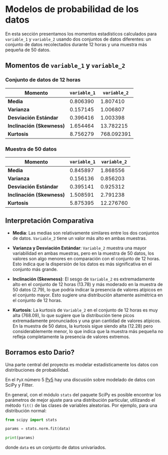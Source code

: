 # Modelos de probabilidad de los datos

En esta sección presentamos los momentos estadísticos calculados para `variable_1` y `variable_2` usando dos conjuntos de datos diferentes: un conjunto de datos recolectados durante 12 horas y una muestra más pequeña de 50 datos.

## Momentos de `variable_1` y `variable_2`

### Conjunto de datos de 12 horas

| Momento                 | `variable_1` | `variable_2` |
|-------------------------|--------------|--------------|
| **Media**               | 0.806390     | 1.807410     |
| **Varianza**            | 0.157145     | 1.006807     |
| **Desviación Estándar**  | 0.396416     | 1.003398     |
| **Inclinación (Skewness)** | 1.654464  | 13.782215    |
| **Kurtosis**            | 8.756279     | 768.092391   |

### Muestra de 50 datos

| Momento                 | `variable_1`  | `variable_2`  |
|-------------------------|---------------|---------------|
| **Media**               | 0.845897      | 1.868556      |
| **Varianza**            | 0.156136      | 0.856203      |
| **Desviación Estándar**  | 0.395141      | 0.925312      |
| **Inclinación (Skewness)** | 1.508591   | 2.791238      |
| **Kurtosis**            | 5.875395      | 12.276760     |

## Interpretación Comparativa

- **Media**: Las medias son relativamente similares entre los dos conjuntos de datos. `Variable_2` tiene un valor más alto en ambas muestras.
  
- **Varianza y Desviación Estándar**: `Variable_2` muestra una mayor variabilidad en ambas muestras, pero en la muestra de 50 datos, los valores son algo menores en comparación con el conjunto de 12 horas. Esto indica que la dispersión de los datos es más significativa en el conjunto más grande.

- **Inclinación (Skewness)**: El sesgo de `Variable_2` es extremadamente alto en el conjunto de 12 horas (13.78) y más moderado en la muestra de 50 datos (2.79), lo que podría indicar la presencia de valores atípicos en el conjunto mayor. Esto sugiere una distribución altamente asimétrica en el conjunto de 12 horas.

- **Kurtosis**: La kurtosis de `Variable_2` en el conjunto de 12 horas es muy alta (768.09), lo que sugiere que la distribución tiene picos extremadamente pronunciados y una gran cantidad de valores atípicos. En la muestra de 50 datos, la kurtosis sigue siendo alta (12.28) pero considerablemente menor, lo que indica que la muestra más pequeña no refleja completamente la presencia de valores extremos.

## Borramos esto Dario?
Una parte central del proyecto es modelar estadísticamente los datos con distribuciones de probabilidad.

En el `PyX` número 5 [Py5](https://github.com/fabianabarca/python) hay una discusión sobre modelado de datos con SciPy y Fitter.

En general, con el módulo `stats` del paquete SciPy es posible encontrar los parámetros de mejor ajuste para una distribución particular, utilizando el método `fit()` de las clases de variables aleatorias. Por ejemplo, para una distribución normal:

```python
from scipy import stats

params = stats.norm.fit(data)

print(params)
```

donde `data` es un conjunto de datos univariados.

